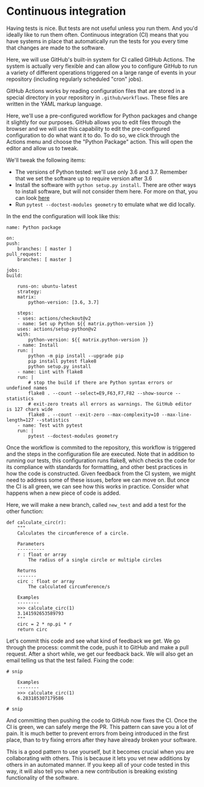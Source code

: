 # Continuous integration

Having tests is nice. But tests are not useful unless you run them. And you'd
ideally like to run them often. Continuous integration (CI) means that you have
systems in place that automatically run the tests for you every time that
changes are made to the software.

Here, we will use GitHub's built-in system for CI called GitHub Actions. The
system is actually very flexible and can allow you to configure GitHub to
run a variety of different operations triggered on a large range of events
in your repository (including regularly scheduled "cron" jobs).

GitHub Actions works by reading configuration files that are stored in a special
directory in your repository in `.github/workflows`. These files are written
in the YAML markup language.

Here, we'll use a pre-configured workflow for Python packages and change it
slightly for our purposes. GitHub allows you to edit files through the browser
and we will use this capability to edit the pre-configured configuration to
do what want it to do. To do so, we click through the Actions menu and choose
the "Python Package" action. This will open the editor and allow us to tweak.

We'll tweak the following items:

- The versions of Python tested: we'll use only 3.6 and 3.7. Remember that we
  set the software up to require version after 3.6
- Install the software with `python setup.py install`. There are other ways to
  install software, but will not consider them here. For more on that, you can
  look [here](https://pip.pypa.io/en/stable/)
- Run `pytest --doctest-modules geometry` to emulate what we did locally.


In the end the configuration will look like this:

    name: Python package

    on:
    push:
        branches: [ master ]
    pull_request:
        branches: [ master ]

    jobs:
    build:

        runs-on: ubuntu-latest
        strategy:
        matrix:
            python-version: [3.6, 3.7]

        steps:
        - uses: actions/checkout@v2
        - name: Set up Python ${{ matrix.python-version }}
        uses: actions/setup-python@v2
        with:
            python-version: ${{ matrix.python-version }}
        - name: Install
        run: |
            python -m pip install --upgrade pip
            pip install pytest flake8
            python setup.py install
        - name: Lint with flake8
        run: |
            # stop the build if there are Python syntax errors or undefined names
            flake8 . --count --select=E9,F63,F7,F82 --show-source --statistics
            # exit-zero treats all errors as warnings. The GitHub editor is 127 chars wide
            flake8 . --count --exit-zero --max-complexity=10 --max-line-length=127 --statistics
        - name: Test with pytest
        run: |
            pytest --doctest-modules geometry


Once the workflow is commited to the repository, this workflow is triggered and
the steps in the configuration file are executed. Note that in addition to
running our tests, this configuration runs flake8, which checks the code for its
compliance with standards for formatting, and other best practices in how the
code is constructed. Given feedback from the CI system, we might need to address
some of these issues, before we can move on. But once the CI is all green, we
can see how this works in practice. Consider what happens when a new piece of
code is added.

Here, we will make a new branch, called `new_test` and add a test for the other
function:

```
def calculate_circ(r):
    """
    Calculates the circumference of a circle.

    Parameters
    ----------
    r : float or array
        The radius of a single circle or multiple circles

    Returns
    -------
    circ : float or array
        The calculated circumference/s

    Examples
    --------
    >>> calculate_circ(1)
    3.141592653589793
    """
    circ = 2 * np.pi * r
    return circ
```

Let's commit this code and see what kind of feedback we get. We go through the
process: commit the code, push it to GitHub and make a pull request. After a
short while, we get our feedback back. We will also get an email telling us
that the test failed. Fixing the code:

```
# snip

    Examples
    --------
    >>> calculate_circ(1)
    6.283185307179586

# snip
```

And committing then pushing the code to GitHub now fixes the CI. Once the CI is
green, we can safely merge the PR. This pattern can save you a lot of pain. It
is much better to prevent errors from being introduced in the first place, than
to try fixing errors after they have already broken your software.

This is a good pattern to use yourself, but it becomes crucial when you are
collaborating with others. This is because it lets you vet new additions by
others in an automated manner. If you keep all of your code tested in this way,
it will also tell you when a new contribution is breaking existing functionality
of the software.
